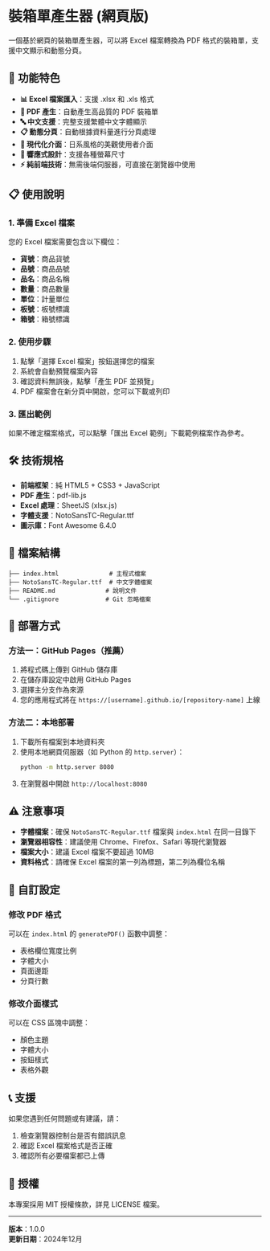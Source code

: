 # 裝箱單產生器 (網頁版)

一個基於網頁的裝箱單產生器，可以將 Excel 檔案轉換為 PDF 格式的裝箱單，支援中文顯示和動態分頁。

## 🌟 功能特色

- **📊 Excel 檔案匯入**：支援 .xlsx 和 .xls 格式
- **📄 PDF 產生**：自動產生高品質的 PDF 裝箱單
- **🔤 中文支援**：完整支援繁體中文字體顯示
- **📋 動態分頁**：自動根據資料量進行分頁處理
- **🎨 現代化介面**：日系風格的美觀使用者介面
- **📱 響應式設計**：支援各種螢幕尺寸
- **⚡ 純前端技術**：無需後端伺服器，可直接在瀏覽器中使用

## 📋 使用說明

### 1. 準備 Excel 檔案
您的 Excel 檔案需要包含以下欄位：
- **貨號**：商品貨號
- **品號**：商品品號
- **品名**：商品名稱
- **數量**：商品數量
- **單位**：計量單位
- **板號**：板號標識
- **箱號**：箱號標識

### 2. 使用步驟
1. 點擊「選擇 Excel 檔案」按鈕選擇您的檔案
2. 系統會自動預覽檔案內容
3. 確認資料無誤後，點擊「產生 PDF 並預覽」
4. PDF 檔案會在新分頁中開啟，您可以下載或列印

### 3. 匯出範例
如果不確定檔案格式，可以點擊「匯出 Excel 範例」下載範例檔案作為參考。

## 🛠️ 技術規格

- **前端框架**：純 HTML5 + CSS3 + JavaScript
- **PDF 產生**：pdf-lib.js
- **Excel 處理**：SheetJS (xlsx.js)
- **字體支援**：NotoSansTC-Regular.ttf
- **圖示庫**：Font Awesome 6.4.0

## 📁 檔案結構

```
├── index.html              # 主程式檔案
├── NotoSansTC-Regular.ttf  # 中文字體檔案
├── README.md              # 說明文件
└── .gitignore             # Git 忽略檔案
```

## 🚀 部署方式

### 方法一：GitHub Pages（推薦）
1. 將程式碼上傳到 GitHub 儲存庫
2. 在儲存庫設定中啟用 GitHub Pages
3. 選擇主分支作為來源
4. 您的應用程式將在 `https://[username].github.io/[repository-name]` 上線

### 方法二：本地部署
1. 下載所有檔案到本地資料夾
2. 使用本地網頁伺服器（如 Python 的 `http.server`）：
   ```bash
   python -m http.server 8080
   ```
3. 在瀏覽器中開啟 `http://localhost:8080`

## ⚠️ 注意事項

- **字體檔案**：確保 `NotoSansTC-Regular.ttf` 檔案與 `index.html` 在同一目錄下
- **瀏覽器相容性**：建議使用 Chrome、Firefox、Safari 等現代瀏覽器
- **檔案大小**：建議 Excel 檔案不要超過 10MB
- **資料格式**：請確保 Excel 檔案的第一列為標題，第二列為欄位名稱

## 🔧 自訂設定

### 修改 PDF 格式
可以在 `index.html` 的 `generatePDF()` 函數中調整：
- 表格欄位寬度比例
- 字體大小
- 頁面邊距
- 分頁行數

### 修改介面樣式
可以在 CSS 區塊中調整：
- 顏色主題
- 字體大小
- 按鈕樣式
- 表格外觀

## 📞 支援

如果您遇到任何問題或有建議，請：
1. 檢查瀏覽器控制台是否有錯誤訊息
2. 確認 Excel 檔案格式是否正確
3. 確認所有必要檔案都已上傳

## 📄 授權

本專案採用 MIT 授權條款，詳見 LICENSE 檔案。

---

**版本**：1.0.0  
**更新日期**：2024年12月 